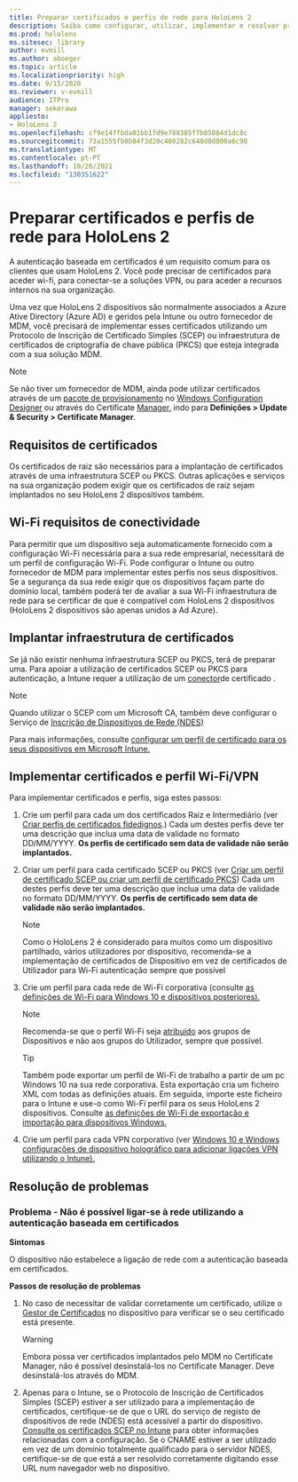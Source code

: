```yaml
---
title: Preparar certificados e perfis de rede para HoloLens 2
description: Saiba como configurar, utilizar, implementar e resolver problemas de certificação para rede em HoloLens 2 dispositivos de realidade mista.
ms.prod: hololens
ms.sitesec: library
author: evmill
ms.author: aboeger
ms.topic: article
ms.localizationpriority: high
ms.date: 9/15/2020
ms.reviewer: v-evmill
audience: ITPro
manager: sekerawa
appliesto:
- HoloLens 2
ms.openlocfilehash: cf9e14ffbda01bb1fd9e788385f7b85884d1dc8c
ms.sourcegitcommit: 73a1555fb8b84f3d20c480282c648d8d800a6c98
ms.translationtype: MT
ms.contentlocale: pt-PT
ms.lasthandoff: 10/26/2021
ms.locfileid: "130351622"
---
```

# <a name="prepare-certificates-and-network-profiles-for-hololens-2"></a>Preparar certificados e perfis de rede para HoloLens 2

A autenticação baseada em certificados é um requisito comum para os clientes que usam HoloLens 2. Você pode precisar de certificados para aceder wi-fi, para conectar-se a soluções VPN, ou para aceder a recursos internos na sua organização.

Uma vez que HoloLens 2 dispositivos são normalmente associados a Azure Ative Directory (Azure AD) e geridos pela Intune ou outro fornecedor de MDM, você precisará de implementar esses certificados utilizando um Protocolo de Inscrição de Certificado Simples (SCEP) ou infraestrutura de certificados de criptografia de chave pública (PKCS) que esteja integrada com a sua solução MDM. 

>[!NOTE]
> Se não tiver um fornecedor de MDM, ainda pode utilizar certificados através de um [pacote de provisionamento](hololens-provisioning.md#create-the-provisioning-package) no [Windows Configuration Designer](https://www.microsoft.com/p/windows-configuration-designer/9nblggh4tx22?rtc=1&activetab=pivot:regionofsystemrequirementstab) ou através do Certificate [Manager,](certificate-manager.md) indo para **Definições > Update & Security > Certificate Manager**.

## <a name="certificate-requirements"></a>Requisitos de certificados
Os certificados de raiz são necessários para a implantação de certificados através de uma infraestrutura SCEP ou PKCS. Outras aplicações e serviços na sua organização podem exigir que os certificados de raiz sejam implantados no seu HoloLens 2 dispositivos também. 

## <a name="wi-fi-connectivity-requirements"></a>Wi-Fi requisitos de conectividade
Para permitir que um dispositivo seja automaticamente fornecido com a configuração Wi-Fi necessária para a sua rede empresarial, necessitará de um perfil de configuração Wi-Fi. Pode configurar o Intune ou outro fornecedor de MDM para implementar estes perfis nos seus dispositivos. Se a segurança da sua rede exigir que os dispositivos façam parte do domínio local, também poderá ter de avaliar a sua Wi-Fi infraestrutura de rede para se certificar de que é compatível com HoloLens 2 dispositivos (HoloLens 2 dispositivos são apenas unidos a Ad Azure).

## <a name="deploy-certificate-infrastructure"></a>Implantar infraestrutura de certificados
Se já não existir nenhuma infraestrutura SCEP ou PKCS, terá de preparar uma. Para apoiar a utilização de certificados SCEP ou PKCS para autenticação, a Intune requer a utilização de um [conector](/mem/intune/protect/certificate-connectors)de certificado .

> [!NOTE]
> Quando utilizar o SCEP com um Microsoft CA, também deve configurar o Serviço de [Inscrição de Dispositivos de Rede (NDES)](/mem/intune/protect/certificates-scep-configure#set-up-ndes)

Para mais informações, consulte [configurar um perfil de certificado para os seus dispositivos em Microsoft Intune.](/intune/certificates-configure)

## <a name="deploy-certificates-and-wi-fivpn-profile"></a>Implementar certificados e perfil Wi-Fi/VPN
Para implementar certificados e perfis, siga estes passos:

1.  Crie um perfil para cada um dos certificados Raiz e Intermediário (ver [Criar perfis de certificados fidedignos](/intune/protect/certificates-configure#create-trusted-certificate-profiles).) Cada um destes perfis deve ter uma descrição que inclua uma data de validade no formato DD/MM/YYYY. **Os perfis de certificado sem data de validade não serão implantados.**

2.  Criar um perfil para cada certificado SCEP ou PKCS (ver [Criar um perfil de certificado SCEP ou criar um perfil de certificado PKCS](/intune/protect/certficates-pfx-configure#create-a-pkcs-certificate-profile)) Cada um destes perfis deve ter uma descrição que inclua uma data de validade no formato DD/MM/YYYY. **Os perfis de certificado sem data de validade não serão implantados.**

    > [!NOTE]
    > Como o HoloLens 2 é considerado para muitos como um dispositivo partilhado, vários utilizadores por dispositivo, recomenda-se a implementação de certificados de Dispositivo em vez de certificados de Utilizador para Wi-Fi autenticação sempre que possível

3.  Crie um perfil para cada rede de Wi-Fi corporativa (consulte [as definições de Wi-Fi para Windows 10 e dispositivos posteriores).](/intune/wi-fi-settings-windows) 

    > [!NOTE]
    > Recomenda-se que o perfil Wi-Fi seja [atribuído](/mem/intune/configuration/device-profile-assign) aos grupos de Dispositivos e não aos grupos do Utilizador, sempre que possível. 

    > [!TIP]
    > Também pode exportar um perfil de Wi-Fi de trabalho a partir de um pc Windows 10 na sua rede corporativa. Esta exportação cria um ficheiro XML com todas as definições atuais. Em seguida, importe este ficheiro para o Intune e use-o como Wi-Fi perfil para os seus HoloLens 2 dispositivos. Consulte [as definições de Wi-Fi de exportação e importação para dispositivos Windows.](/mem/intune/configuration/wi-fi-settings-import-windows-8-1)

4.  Crie um perfil para cada VPN corporativo (ver [Windows 10 e Windows configurações de dispositivo holográfico para adicionar ligações VPN utilizando o Intune).](/intune/vpn-settings-windows-10)

## <a name="troubleshooting"></a>Resolução de problemas

### <a name="issue---unable-to-connect-with-network-using-certificate-based-authentication"></a>Problema - Não é possível ligar-se à rede utilizando a autenticação baseada em certificados ###

**Sintomas**

O dispositivo não estabelece a ligação de rede com a autenticação baseada em certificados.

**Passos de resolução de problemas**

1. No caso de necessitar de validar corretamente um certificado, utilize o [Gestor de Certificados](certificate-manager.md) no dispositivo para verificar se o seu certificado está presente.  

    >[!WARNING]
    > Embora possa ver certificados implantados pelo MDM no Certificate Manager, não é possível desinstalá-los no Certificate Manager. Deve desinstalá-los através do MDM.

2. Apenas para o Intune, se o Protocolo de Inscrição de Certificados Simples (SCEP) estiver a ser utilizado para a implementação de certificados, certifique-se de que o URL do serviço de registo de dispositivos de rede (NDES) está acessível a partir do dispositivo. [Consulte os certificados SCEP no Intune](/mem/intune/protect/certificates-profile-scep) para obter informações relacionadas com a configuração. Se o CNAME estiver a ser utilizado em vez de um domínio totalmente qualificado para o servidor NDES, certifique-se de que está a ser resolvido corretamente digitando esse URL num navegador web no dispositivo.
